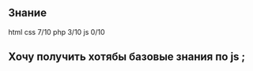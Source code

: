 ## Знание 
html css 7/10     php 3/10    js 0/10



##  Хочу получить хотябы базовые знания по js ;
